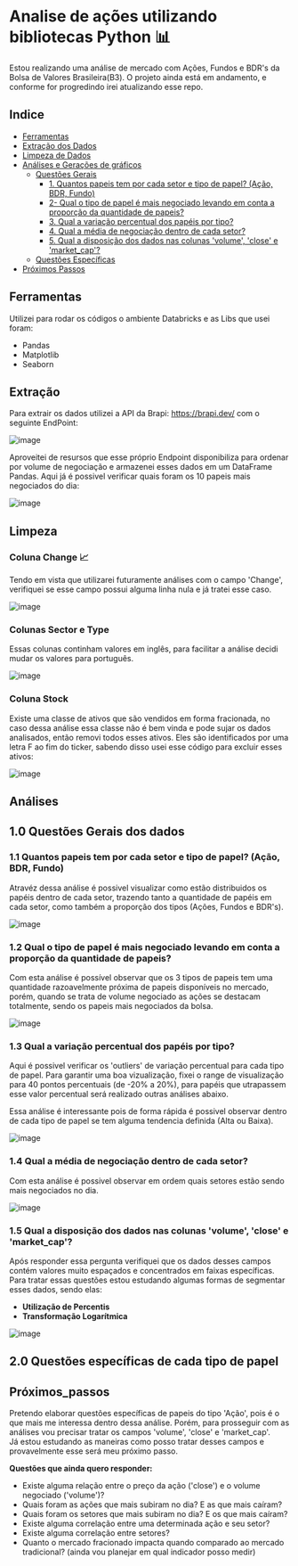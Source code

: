 # Analise de ações utilizando bibliotecas Python 📊
Estou realizando uma análise de mercado com Ações, Fundos e BDR's da Bolsa de Valores Brasileira(B3). 
O projeto ainda está em andamento, e conforme for progredindo irei atualizando esse repo.

## Indice  
- <a href="#Ferramentas">Ferramentas</a>  
- <a href="#Extração">Extração dos Dados</a> 
- <a href="#Limpeza">Limpeza de Dados</a>  
- <a href="#Análises">Análises e Gerações de gráficos</a>
    - <a href="#1.0">Questões Gerais</a>
      - <a href="#1.1">1. Quantos papeis tem por cada setor e tipo de papel? (Ação, BDR, Fundo)</a>
      - <a href="#1.2">2- Qual o tipo de papel é mais negociado levando em conta a proporção da quantidade de papeis?</a>
      - <a href="#1.3">3. Qual a variação percentual dos papéis por tipo?</a>
      - <a href="#1.4">4. Qual a média de negociação dentro de cada setor?</a>
      - <a href="#1.5">5. Qual a disposição dos dados nas colunas 'volume', 'close' e 'market_cap'?</a>
    - <a href="#2.0">Questões Específicas</a>
- <a href="#Próximos_passos">Próximos Passos</a>
    
## Ferramentas
Utilizei para rodar os códigos o ambiente Databricks e as Libs que usei foram:
- Pandas
- Matplotlib
- Seaborn


## Extração
Para extrair os dados utilizei a API da Brapi: https://brapi.dev/ com o seguinte EndPoint:

![image](https://github.com/MateusNaza/Analise_de_acoes_com_bibliotecas_python/assets/127886025/91948ec2-f67d-438e-92b3-b75840f8a9bd)


Aproveitei de resursos que esse próprio Endpoint disponibiliza para ordenar por volume de negociação e armazenei esses dados em um DataFrame Pandas.
Aqui já é possivel verificar quais foram os 10 papeis mais negociados do dia:

![image](https://github.com/MateusNaza/Analise_de_acoes_com_bibliotecas_python/assets/127886025/d629253d-6557-4fbf-8c55-f94ea9733ddc)


## Limpeza

### Coluna Change 📈
Tendo em vista que utilizarei futuramente análises com o campo 'Change', verifiquei se esse campo possui alguma linha nula e já tratei esse caso.

![image](https://github.com/MateusNaza/Analise_de_acoes_com_bibliotecas_python/assets/127886025/a6ad69cd-819b-4de5-9e94-a3639349e496)


### Colunas Sector e Type
Essas colunas continham valores em inglês, para facilitar a análise decidi mudar os valores para português.

![image](https://github.com/MateusNaza/Analise_de_acoes_com_bibliotecas_python/assets/127886025/6e8bbae8-3eb7-4e38-9f61-23d889fce89e)

### Coluna Stock
Existe uma classe de ativos que são vendidos em forma fracionada, no caso dessa análise essa classe não é bem vinda e pode sujar os dados analisados, então removi todos esses ativos. Eles são identificados por uma letra F ao fim do ticker, sabendo disso usei esse código para excluir esses ativos:

![image](https://github.com/MateusNaza/Analise_de_acoes_com_bibliotecas_python/assets/127886025/9a9a8a30-8d20-4726-a136-708bf02e8144)

## Análises

## 1.0 Questões Gerais dos dados
### 1.1 Quantos papeis tem por cada setor e tipo de papel? (Ação, BDR, Fundo)
Atravéz dessa análise é possivel visualizar como estão distribuidos os papéis dentro de cada setor, trazendo tanto a quantidade de papéis em cada setor, como também a proporção dos tipos (Ações, Fundos e BDR's).

![image](https://github.com/MateusNaza/Analise_de_acoes_com_bibliotecas_python/assets/127886025/5043830e-e3be-41ff-9e78-6909a74e0cdb)

### 1.2 Qual o tipo de papel é mais negociado levando em conta a proporção da quantidade de papeis?
Com esta análise é possível observar que os 3 tipos de papeis tem uma quantidade razoavelmente próxima de papeis disponíveis no mercado, porém, quando se trata de volume negociado as ações se destacam totalmente, sendo os papeis mais negociados da bolsa.

![image](https://github.com/MateusNaza/Analise_de_acoes_com_bibliotecas_python/assets/127886025/735d4ddd-035e-400d-b82b-d5da0f39ca7e)


### 1.3 Qual a variação percentual dos papéis por tipo?
Aqui é possivel verificar os 'outliers' de variação percentual para cada tipo de papel. Para garantir uma boa vizualização, fixei o range de visualização para 40 pontos percentuais (de -20% a 20%), para papéis que utrapassem esse valor percentual será realizado outras análises abaixo.

Essa análise é interessante pois de forma rápida é possivel observar dentro de cada tipo de papel se tem alguma tendencia definida (Alta ou Baixa).

![image](https://github.com/MateusNaza/Analise_de_acoes_com_bibliotecas_python/assets/127886025/6403adb1-721c-4b25-a426-d1fea9e51c2d)

### 1.4 Qual a média de negociação dentro de cada setor?
Com esta análise é possivel observar em ordem quais setores estão sendo mais negociados no dia.

![image](https://github.com/MateusNaza/Analise_de_acoes_com_bibliotecas_python/assets/127886025/bd383213-b0b9-4ed1-908d-bd6c65d4c4f0)

### 1.5 Qual a disposição dos dados nas colunas 'volume', 'close' e 'market_cap'?
Após responder essa pergunta verifiquei que os dados desses campos contém valores muito espaçados e concentrados em faixas específicas.    
Para tratar essas questões estou estudando algumas formas de segmentar esses dados, sendo elas:    
- **Utilização de Percentis**    
- **Transformação Logarítmica**    
    
![image](https://github.com/MateusNaza/Analise_de_acoes_com_bibliotecas_python/assets/127886025/4d106fd7-32ea-4824-8cf0-76faed941b6d)

## 2.0 Questões específicas de cada tipo de papel

## Próximos_passos
Pretendo elaborar questões específicas de papeis do tipo 'Ação', pois é o que mais me interessa dentro dessa análise. Porém, para prosseguir com as análises vou precisar tratar os campos 'volume', 'close' e 'market_cap'.    
Já estou estudando as maneiras como posso tratar desses campos e provavelmente esse será meu próximo passo.    

**Questões que ainda quero responder:**    
- Existe alguma relação entre o preço da ação ('close') e o volume negociado ('volume')?
- Quais foram as ações que mais subiram no dia? E as que mais caíram?
- Quais foram os setores que mais subiram no dia? E os que mais caíram?
- Existe alguma correlação entre uma determinada ação e seu setor?
- Existe alguma correlação entre setores?
- Quanto o mercado fracionado impacta quando comparado ao mercado tradicional? (ainda vou planejar em qual indicador posso medir) 
